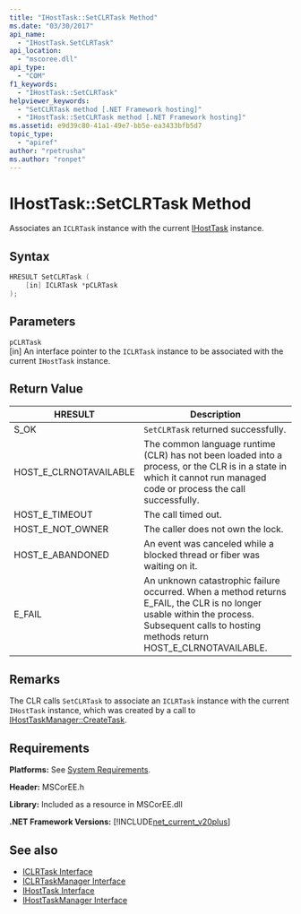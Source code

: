 ```yaml
---
title: "IHostTask::SetCLRTask Method"
ms.date: "03/30/2017"
api_name: 
  - "IHostTask.SetCLRTask"
api_location: 
  - "mscoree.dll"
api_type: 
  - "COM"
f1_keywords: 
  - "IHostTask::SetCLRTask"
helpviewer_keywords: 
  - "SetCLRTask method [.NET Framework hosting]"
  - "IHostTask::SetCLRTask method [.NET Framework hosting]"
ms.assetid: e9d39c80-41a1-49e7-bb5e-ea3433bfb5d7
topic_type: 
  - "apiref"
author: "rpetrusha"
ms.author: "ronpet"
---
```

# IHostTask::SetCLRTask Method
Associates an `ICLRTask` instance with the current [IHostTask](../../../../docs/framework/unmanaged-api/hosting/ihosttask-interface.md) instance.  
  
## Syntax  
  
```cpp  
HRESULT SetCLRTask (  
    [in] ICLRTask *pCLRTask  
);  
```  
  
## Parameters  
 `pCLRTask`  
 [in] An interface pointer to the `ICLRTask` instance to be associated with the current `IHostTask` instance.  
  
## Return Value  
  
|HRESULT|Description|  
|-------------|-----------------|  
|S_OK|`SetCLRTask` returned successfully.|  
|HOST_E_CLRNOTAVAILABLE|The common language runtime (CLR) has not been loaded into a process, or the CLR is in a state in which it cannot run managed code or process the call successfully.|  
|HOST_E_TIMEOUT|The call timed out.|  
|HOST_E_NOT_OWNER|The caller does not own the lock.|  
|HOST_E_ABANDONED|An event was canceled while a blocked thread or fiber was waiting on it.|  
|E_FAIL|An unknown catastrophic failure occurred. When a method returns E_FAIL, the CLR is no longer usable within the process. Subsequent calls to hosting methods return HOST_E_CLRNOTAVAILABLE.|  
  
## Remarks  
 The CLR calls `SetCLRTask` to associate an `ICLRTask` instance with the current `IHostTask` instance, which was created by a call to [IHostTaskManager::CreateTask](../../../../docs/framework/unmanaged-api/hosting/ihosttaskmanager-createtask-method.md).  
  
## Requirements  
 **Platforms:** See [System Requirements](../../../../docs/framework/get-started/system-requirements.md).  
  
 **Header:** MSCorEE.h  
  
 **Library:** Included as a resource in MSCorEE.dll  
  
 **.NET Framework Versions:** [!INCLUDE[net_current_v20plus](../../../../includes/net-current-v20plus-md.md)]  
  
## See also

- [ICLRTask Interface](../../../../docs/framework/unmanaged-api/hosting/iclrtask-interface.md)
- [ICLRTaskManager Interface](../../../../docs/framework/unmanaged-api/hosting/iclrtaskmanager-interface.md)
- [IHostTask Interface](../../../../docs/framework/unmanaged-api/hosting/ihosttask-interface.md)
- [IHostTaskManager Interface](../../../../docs/framework/unmanaged-api/hosting/ihosttaskmanager-interface.md)
